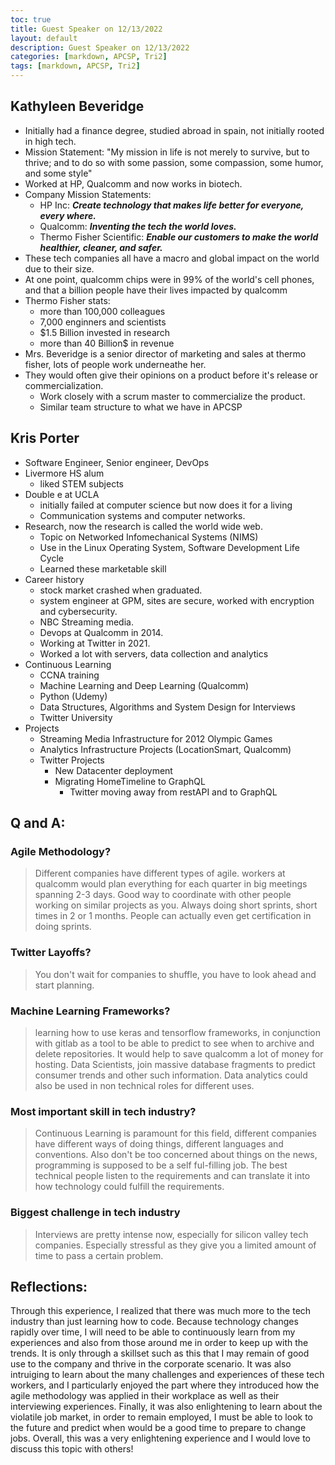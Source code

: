 ```yaml
---
toc: true
title: Guest Speaker on 12/13/2022
layout: default
description: Guest Speaker on 12/13/2022
categories: [markdown, APCSP, Tri2]
tags: [markdown, APCSP, Tri2]
---
```


## Kathyleen Beveridge
- Initially had a finance degree, studied abroad in spain, not initially rooted in high tech.
- Mission Statement: "My mission in life is not merely to survive, but to thrive; and to do so with some passion, some compassion, some humor, and some style"
- Worked at HP, Qualcomm and now works in biotech.
- Company Mission Statements:
    - HP Inc: ***Create technology that makes life better for everyone, every where.***
    - Qualcomm: ***Inventing the tech the world loves.***
    - Thermo Fisher Scientific: ***Enable our customers to make the world healthier, cleaner, and safer.***
- These tech companies all have a macro and global impact on the world due to their size.
- At one point, qualcomm chips were in 99% of the world's cell phones, and that a billion people have their lives impacted by qualcomm
- Thermo Fisher stats:
    - more than 100,000 colleagues
    - 7,000 enginners and scientists
    - $1.5 Billion invested in research
    - more than 40 Billion$ in revenue
- Mrs. Beveridge is a senior director of marketing and sales at thermo fisher, lots of people work underneathe her.
- They would often give their opinions on a product before it's release or commercialization. 
    - Work closely with a scrum master to commercialize the product.
    - Similar team structure to what we have in APCSP

## Kris Porter
 - Software Engineer, Senior engineer, DevOps
 - Livermore HS alum
    - liked STEM subjects
 - Double e at UCLA
    - initially failed at computer science but now does it for a living
    - Communication systems and computer networks.
 - Research, now the research is called the world wide web.
    - Topic on Networked Infomechanical Systems (NIMS)
    - Use in the Linux Operating System, Software Development Life Cycle
    - Learned these marketable skill
 - Career history
    - stock market crashed when graduated.
    - system engineer at GPM, sites are secure, worked with encryption and cybersecurity.
    - NBC Streaming media.
    - Devops at Qualcomm in 2014.
    - Working at Twitter in 2021.
    - Worked a lot with servers, data collection and analytics
 - Continuous Learning
    - CCNA training
    - Machine Learning and Deep Learning (Qualcomm)
    - Python (Udemy)
    - Data Structures, Algorithms and System Design for Interviews
    - Twitter University
 - Projects
    - Streaming Media Infrastructure for 2012 Olympic Games
    - Analytics Infrastructure Projects (LocationSmart, Qualcomm)
    - Twitter Projects
        - New Datacenter deployment
        - Migrating HomeTimeline to GraphQL
            - Twitter moving away from restAPI and to GraphQL

## Q and A:
### Agile Methodology?
> Different companies have different types of agile. workers at qualcomm would plan everything for each quarter in big meetings spanning 2-3 days. Good way to coordinate with other people working on similar projects as you.
> Always doing short sprints, short times in 2 or 1 months. People can actually even get certification in doing sprints.

### Twitter Layoffs?
> You don't wait for companies to shuffle, you have to look ahead and start planning.

### Machine Learning Frameworks?
> learning how to use keras and tensorflow frameworks, in conjunction with gitlab as a tool to be able to predict to see when to archive and delete repositories. It would help to save qualcomm a lot of money for hosting.
> Data Scientists, join massive database fragments to predict consumer trends and other such information. Data analytics could also be used in non technical roles for different uses.

### Most important skill in tech industry?
> Continuous Learning is paramount for this field, different companies have different ways of doing things, different languages and conventions. Also don't be too concerned about things on the news, programming is supposed to be a self ful-filling job.
> The best technical people listen to the requirements and can translate it into how technology could fulfill the requirements.

### Biggest challenge in tech industry
> Interviews are pretty intense now, especially for silicon valley tech companies. Especially stressful as they give you a limited amount of time to pass a certain problem.

## Reflections:
Through this experience, I realized that there was much more to the tech industry than just learning how to code. Because technology changes rapidly over time, I will need to be able to continuously learn from my experiences and also from those around me in order to keep up with the trends. It is only through a skillset such as this that I may remain of good use to the company and thrive in the corporate scenario. It was also intruiging to learn about the many challenges and experiences of these tech workers, and I particularly enjoyed the part where they introduced how the agile methodology was applied in their workplace as well as their interviewing experiences. Finally, it was also enlightening to learn about the violatile job market, in order to remain employed, I must be able to look to the future and predict when would be a good time to prepare to change jobs. Overall, this was a very enlightening experience and I would love to discuss this topic with others!